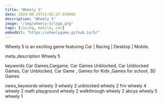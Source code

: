 ```yaml
---
title: "Wheely 5"
date: 2024-08-25T21:02:37.939495
description: "Wheely 5"
image: "/img/wheely-5/logo.png"
tags: [racing, mobile, car]
embedUrl: "https://wheelygame.github.io/5/"
---
```


Wheely 5 is an exciting game featuring Car | Racing | Desktop | Mobile.

meta_description
Wheely 5


keywords
Car Games,Cargame, Car Games Unblocked, Car Unblocked Games, Car Unblocked, Car Game , Games for Kids ,Games for school, 3D Games


news_keywords
wheely 3 wheely 2 unblocked wheely 2 friv wheely 4 wheely 2 math playground wheely 2 walkthrough wheely 2 abcya wheely 5 wheely 1
